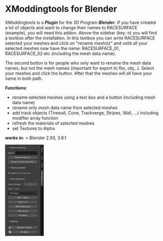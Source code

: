# XModdingtools for Blender
XModdingtools is a ***Plugin*** for the 3D Program ***Blender***. 
If you have created a lot of objects and want to change their names to RACESURFACE (example), you will need this addon. Above the sidebar (key: n) you will find a textbox after the installation. In this textbox you can write RACESURFACE selected your meshes and click on "rename mesh(s)" and voilà all your selected meshes now have the name: RACESURFACE_01, RACESURFACE_02 etc (including the mesh data name).

The second button is for people who only want to rename the mesh data names, but not the mesh names (important for export to fbx, obj,..). Select your meshes and click the button. After that the meshes will all have your name in both path.

***Functions:***
- rename selected meshes using a text box and a button (including mesh data name)
- rename only mesh data name from selected meshes 
- add track objects (Tirewall, Cone, Trackverge, Stripes, Wall, ...) including modifier array function
- refresh the materials of selected meshes
- set Textures to Alpha

***works in:*** > Blender 2.93, 3.6.1

<img src="pictures/image_01.jpg" height="300">
